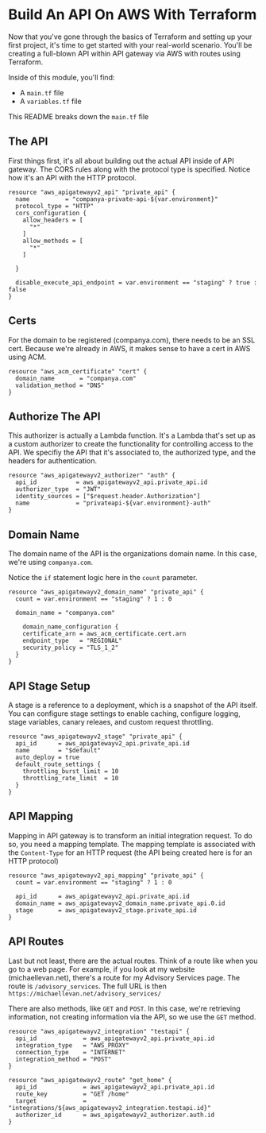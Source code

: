 # Build An API On AWS With Terraform

Now that you've gone through the basics of Terraform and setting up your first project, it's time to get started with your real-world scenario. You'll be creating a full-blown API within API gateway via AWS with routes using Terraform.

Inside of this module, you'll find:
- A `main.tf` file
- A `variables.tf` file

This README breaks down the `main.tf` file

## The API
First things first, it's all about building out the actual API inside of API gateway. The CORS rules along with the protocol type is specified. Notice how it's an API with the HTTP protocol.

```
resource "aws_apigatewayv2_api" "private_api" {
  name          = "companya-private-api-${var.environment}"
  protocol_type = "HTTP"
  cors_configuration {
    allow_headers = [
      "*"
    ]
    allow_methods = [
      "*"
    ]

  }

  disable_execute_api_endpoint = var.environment == "staging" ? true : false
}
```

## Certs
For the domain to be registered (companya.com), there needs to be an SSL cert. Because we're already in AWS, it makes sense to have a cert in AWS using ACM.

```
resource "aws_acm_certificate" "cert" {
  domain_name       = "companya.com"
  validation_method = "DNS"
}
```

## Authorize The API
This authorizer is actually a Lambda function. It's a Lambda that's set up as a custom authorizer to create the functionality for controlling access to the API. We specifiy the API that it's associated to, the authorized type, and the headers for authentication.

```
resource "aws_apigatewayv2_authorizer" "auth" {
  api_id           = aws_apigatewayv2_api.private_api.id
  authorizer_type  = "JWT"
  identity_sources = ["$request.header.Authorization"]
  name             = "privateapi-${var.environment}-auth"
}
```

## Domain Name
The domain name of the API is the organizations domain name. In this case, we're using `companya.com`.

Notice the `if` statement logic here in the `count` parameter. 

```
resource "aws_apigatewayv2_domain_name" "private_api" {
  count = var.environment == "staging" ? 1 : 0

  domain_name = "companya.com"

    domain_name_configuration {
    certificate_arn = aws_acm_certificate.cert.arn
    endpoint_type   = "REGIONAL"
    security_policy = "TLS_1_2"
  }
}
```

## API Stage Setup
A stage is a reference to a deployment, which is a snapshot of the API itself. You can configure stage settings to enable caching, configure logging, stage variables, canary releaes, and custom request throttling.

```
resource "aws_apigatewayv2_stage" "private_api" {
  api_id      = aws_apigatewayv2_api.private_api.id
  name        = "$default"
  auto_deploy = true
  default_route_settings {
    throttling_burst_limit = 10
    throttling_rate_limit  = 10
  }
}
```

## API Mapping
Mapping in API gateway is to transform an initial integration request. To do so, you need a mapping template. The mapping template is associated with the `Content-Type` for an HTTP request (the API being created here is for an HTTP protocol)

```
resource "aws_apigatewayv2_api_mapping" "private_api" {
  count = var.environment == "staging" ? 1 : 0

  api_id      = aws_apigatewayv2_api.private_api.id
  domain_name = aws_apigatewayv2_domain_name.private_api.0.id
  stage       = aws_apigatewayv2_stage.private_api.id
}
```

## API Routes
Last but not least, there are the actual routes. Think of a route like when you go to a web page. For example, if you look at my website (michaellevan.net), there's a route for my Advisory Services page. The route is `/advisory_services`. The full URL is then `https://michaellevan.net/advisory_services/`

There are also methods, like `GET` and `POST`. In this case, we're retrieving information, not creating information via the API, so we use the `GET` method.

```
resource "aws_apigatewayv2_integration" "testapi" {
  api_id             = aws_apigatewayv2_api.private_api.id
  integration_type   = "AWS_PROXY"
  connection_type    = "INTERNET"
  integration_method = "POST"
}

resource "aws_apigatewayv2_route" "get_home" {
  api_id             = aws_apigatewayv2_api.private_api.id
  route_key          = "GET /home"
  target             = "integrations/${aws_apigatewayv2_integration.testapi.id}"
  authorizer_id      = aws_apigatewayv2_authorizer.auth.id
}
```
